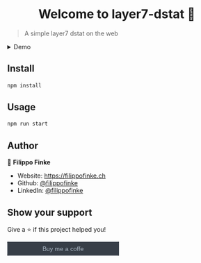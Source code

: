 <h1 align="center">Welcome to layer7-dstat 👋</h1>

> A simple layer7 dstat on the web

<details>
 <summary>Demo</summary>
 <p align="center">
  <img src="demo.png">
</p>
</details>

## Install

```sh
npm install
```

## Usage

```sh
npm run start
```

## Author

👤 **Filippo Finke**

- Website: https://filippofinke.ch
- Github: [@filippofinke](https://github.com/filippofinke)
- LinkedIn: [@filippofinke](https://linkedin.com/in/filippofinke)

## Show your support

Give a ⭐️ if this project helped you!

<a href="https://www.buymeacoffee.com/filippofinke">
  <img src="https://github.com/filippofinke/filippofinke/raw/main/images/buymeacoffe.png" alt="Buy Me A McFlurry">
</a>
